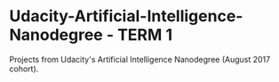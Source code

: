 # Udacity-Artificial-Intelligence-Nanodegree - TERM 1

Projects from Udacity's Artificial Intelligence Nanodegree (August 2017 cohort).
